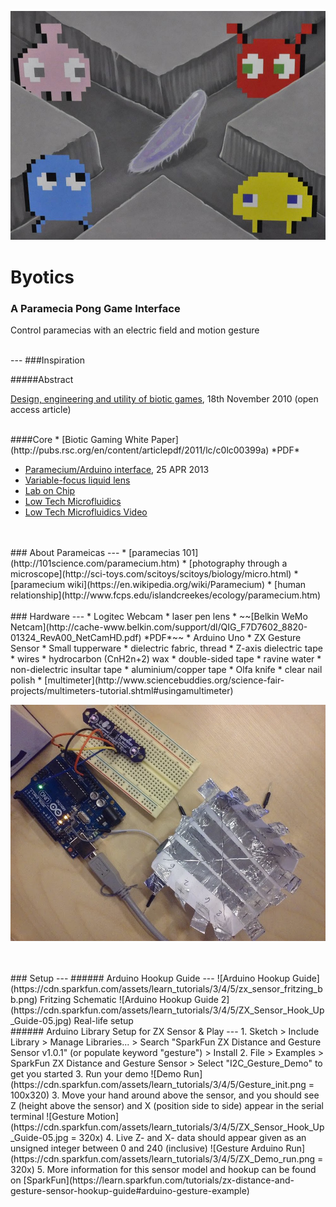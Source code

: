 ![Byotics](https://github.com/connieleung/byotics/blob/gh-pages/assets/bg/biotic-gaming.jpg?raw=true)
# Byotics
### A Paramecia Pong Game Interface
Control paramecias with an electric field and motion gesture


<br>
---
###Inspiration 

#####Abstract

[Design, engineering and utility of biotic games](http://pubs.rsc.org/en/content/articlehtml/2011/lc/c0lc00399a), 18th November 2010 (open access article)


<br>
####Core
* [Biotic Gaming White Paper](http://pubs.rsc.org/en/content/articlepdf/2011/lc/c0lc00399a)  *PDF*

* [Paramecium/Arduino interface](http://making.do/paramecium/), 25 APR 2013
* [Variable-focus liquid lens](https://www.osapublishing.org/oe/fulltext.cfm?uri=oe-15-10-5931&id=134423)
* [Lab on Chip](http://pubs.rsc.org/en/journals/articlecollectionlanding?sercode=lc&themeid=6d7cd3f3-3674-4118-88ba-93af80017515)
* [Low Tech Microfluidics](http://www.cytofluidix.com/low-tech-microfluidics/)
* [Low Tech Microfluidics Video](https://vimeo.com/117917126)



<br>
<br>
### About Parameicas
---
* [paramecias 101](http://101science.com/paramecium.htm)
* [photography through a microscope](http://sci-toys.com/scitoys/scitoys/biology/micro.html)
* [paramecium wiki](https://en.wikipedia.org/wiki/Paramecium)
* [human relationship](http://www.fcps.edu/islandcreekes/ecology/paramecium.htm)



<br>
<br>
### Hardware
---
* Logitec Webcam
* laser pen lens
* ~~[Belkin WeMo Netcam](http://cache-www.belkin.com/support/dl/QIG_F7D7602_8820-01324_RevA00_NetCamHD.pdf) *PDF*~~
* Arduino Uno
* ZX Gesture Sensor
* Small tupperware
* dielectric fabric, thread
* Z-axis dielectric tape
* wires
* hydrocarbon (CnH2n+2) wax
* double-sided tape
* ravine water
* non-dielectric insultar tape
* aluminium/copper tape
* Olfa knife
* clear nail polish
* [multimeter](http://www.sciencebuddies.org/science-fair-projects/multimeters-tutorial.shtml#usingamultimeter)

![hardware](https://github.com/connieleung/byotics/blob/gh-pages/arduino/sketch/assets/IMG_20160129_231453.jpg?raw=true&w=60)


<br>
<br>
### Setup
---
###### Arduino Hookup Guide
---
![Arduino Hookup Guide](https://cdn.sparkfun.com/assets/learn_tutorials/3/4/5/zx_sensor_fritzing_bb.png)
Fritzing Schematic
![Arduino Hookup Guide 2](https://cdn.sparkfun.com/assets/learn_tutorials/3/4/5/ZX_Sensor_Hook_Up_Guide-05.jpg)
Real-life setup
<br>
###### Arduino Library Setup for ZX Sensor & Play
---
1. Sketch > Include Library > Manage Libraries... > Search "SparkFun ZX Distance and Gesture Sensor v1.0.1" (or populate keyword "gesture") > Install
2. File > Examples > SparkFun ZX Distance and Gesture Sensor > Select "I2C_Gesture_Demo" to get you started
3. Run your demo ![Demo Run](https://cdn.sparkfun.com/assets/learn_tutorials/3/4/5/Gesture_init.png = 100x320)
3. Move your hand around above the sensor, and you should see Z (height above the sensor) and X (position side to side) appear in the serial terminal ![Gesture Motion](https://cdn.sparkfun.com/assets/learn_tutorials/3/4/5/ZX_Sensor_Hook_Up_Guide-05.jpg = 320x)
4. Live Z- and X- data should appear given as an unsigned integer between 0 and 240 (inclusive) ![Gesture Arduino Run](https://cdn.sparkfun.com/assets/learn_tutorials/3/4/5/ZX_Demo_run.png = 320x)
5. More information for this sensor model and hookup can be found on [SparkFun](https://learn.sparkfun.com/tutorials/zx-distance-and-gesture-sensor-hookup-guide#arduino-gesture-example) 


